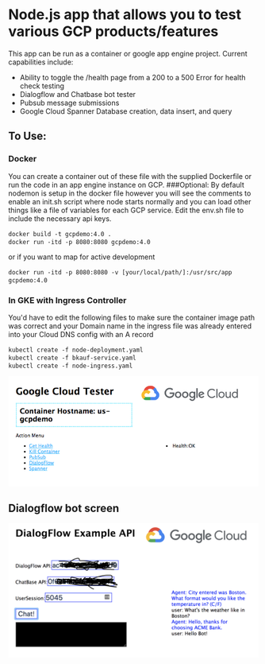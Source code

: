 
# Node.js app that allows you to test various GCP products/features


This app can be run as a container or google app engine project. Current capabilities include:

* Ability to toggle the /health page from a 200 to a 500 Error for health check testing
* Dialogflow and Chatbase bot tester
* Pubsub message submissions
* Google Cloud Spanner Database creation, data insert, and query

## To Use:
### Docker
You can create a container out of these file with the supplied Dockerfile or run the code in an app engine instance on GCP.
###Optional:
 By default nodemon is setup in the docker file however you will see the comments to enable an init.sh script where node starts normally and you can load other things like a file of variables for each GCP service. Edit the env.sh file to include the necessary api keys.

```
docker build -t gcpdemo:4.0 .
docker run -itd -p 8080:8080 gcpdemo:4.0
```
or if you want to map for active development
```
docker run -itd -p 8080:8080 -v [your/local/path/]:/usr/src/app gcpdemo:4.0
```

### In GKE with Ingress Controller
You'd have to edit the following files to make sure the container image path was correct and your Domain name in the ingress file was already entered into your Cloud DNS config with an A record
```
kubectl create -f node-deployment.yaml
kubectl create -f bkauf-service.yaml
kubectl create -f node-ingress.yaml
```

![gcpdemo](/gcpdemo-ss.png?raw=true "GCP Demo")

## Dialogflow bot screen
![gcpdemo](/dialogflow1-ss.png?raw=true "GCP Dialogflow")
